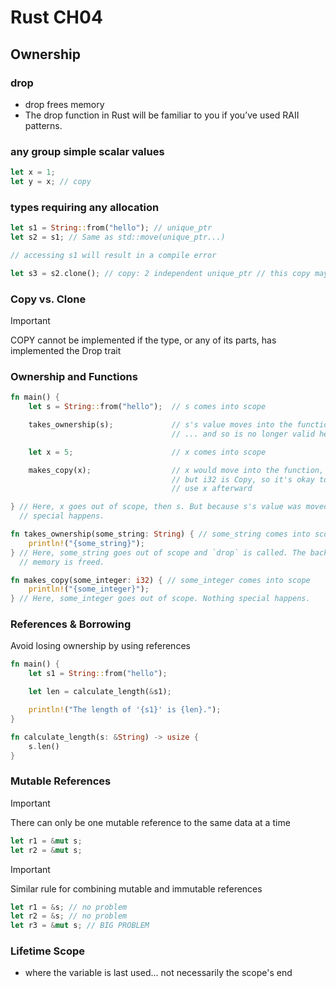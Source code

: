 # Rust CH04

## Ownership

### drop

- drop frees memory
- The drop function in Rust will be familiar to you if you’ve used RAII patterns.

### any group simple scalar values

```rust
let x = 1;
let y = x; // copy
```

### types requiring any allocation

```rust
let s1 = String::from("hello"); // unique_ptr
let s2 = s1; // Same as std::move(unique_ptr...)

// accessing s1 will result in a compile error

let s3 = s2.clone(); // copy: 2 independent unique_ptr // this copy may be expensive
```

### Copy vs. Clone

> [!IMPORTANT]
> COPY cannot be implemented if the type, or any of its parts, has implemented the Drop trait

### Ownership and Functions

```rust
fn main() {
    let s = String::from("hello");  // s comes into scope

    takes_ownership(s);             // s's value moves into the function...
                                    // ... and so is no longer valid here

    let x = 5;                      // x comes into scope

    makes_copy(x);                  // x would move into the function,
                                    // but i32 is Copy, so it's okay to still
                                    // use x afterward

} // Here, x goes out of scope, then s. But because s's value was moved, nothing
  // special happens.

fn takes_ownership(some_string: String) { // some_string comes into scope
    println!("{some_string}");
} // Here, some_string goes out of scope and `drop` is called. The backing
  // memory is freed.

fn makes_copy(some_integer: i32) { // some_integer comes into scope
    println!("{some_integer}");
} // Here, some_integer goes out of scope. Nothing special happens.
```

### References & Borrowing

Avoid losing ownership by using references

```rust
fn main() {
    let s1 = String::from("hello");

    let len = calculate_length(&s1);

    println!("The length of '{s1}' is {len}.");
}

fn calculate_length(s: &String) -> usize {
    s.len()
}
```

### Mutable References

> [!IMPORTANT]
> There can only be one mutable reference to the same data at a time

```rust
let r1 = &mut s;
let r2 = &mut s;
```

> [!IMPORTANT]
> Similar rule for combining mutable and immutable references

```rust
let r1 = &s; // no problem
let r2 = &s; // no problem
let r3 = &mut s; // BIG PROBLEM
```

### Lifetime Scope

- where the variable is last used... not necessarily the scope's end
